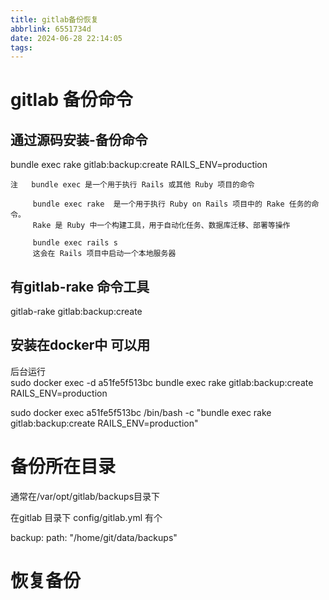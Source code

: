 ```yaml
---
title: gitlab备份恢复
abbrlink: 6551734d
date: 2024-06-28 22:14:05
tags:
---
```


# gitlab 备份命令

## 通过源码安装-备份命令

bundle exec rake gitlab:backup:create RAILS_ENV=production

    注   bundle exec 是一个用于执行 Rails 或其他 Ruby 项目的命令
    
         bundle exec rake  是一个用于执行 Ruby on Rails 项目中的 Rake 任务的命令。
         Rake 是 Ruby 中一个构建工具，用于自动化任务、数据库迁移、部署等操作
         
         bundle exec rails s
         这会在 Rails 项目中启动一个本地服务器
         
         
         
## 有gitlab-rake 命令工具

gitlab-rake gitlab:backup:create


## 安装在docker中 可以用
    
后台运行   
sudo docker exec -d a51fe5f513bc bundle exec rake gitlab:backup:create RAILS_ENV=production


sudo docker exec a51fe5f513bc  /bin/bash -c "bundle exec rake gitlab:backup:create RAILS_ENV=production"



# 备份所在目录

通常在/var/opt/gitlab/backups目录下

在gitlab 目录下 config/gitlab.yml 有个

backup:
    path: "/home/git/data/backups" 
    
    
# 恢复备份


    